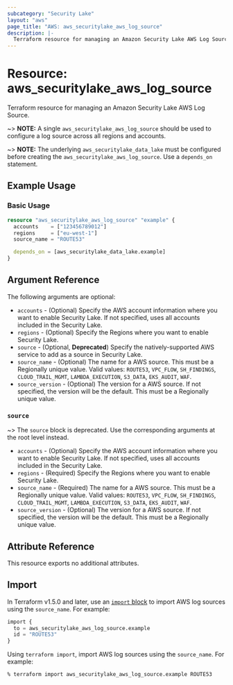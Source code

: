 ```yaml
---
subcategory: "Security Lake"
layout: "aws"
page_title: "AWS: aws_securitylake_aws_log_source"
description: |-
  Terraform resource for managing an Amazon Security Lake AWS Log Source.
---
```


# Resource: aws_securitylake_aws_log_source

Terraform resource for managing an Amazon Security Lake AWS Log Source.

~> **NOTE:** A single `aws_securitylake_aws_log_source` should be used to configure a log source across all regions and accounts.

~> **NOTE:** The underlying `aws_securitylake_data_lake` must be configured before creating the `aws_securitylake_aws_log_source`. Use a `depends_on` statement.

## Example Usage

### Basic Usage

```terraform
resource "aws_securitylake_aws_log_source" "example" {
  accounts    = ["123456789012"]
  regions     = ["eu-west-1"]
  source_name = "ROUTE53"

  depends_on = [aws_securitylake_data_lake.example]
}
```

## Argument Reference

The following arguments are optional:

* `accounts` - (Optional) Specify the AWS account information where you want to enable Security Lake.
If not specified, uses all accounts included in the Security Lake.
* `regions` - (Optional) Specify the Regions where you want to enable Security Lake.
* `source` - (Optional, **Deprecated**) Specify the natively-supported AWS service to add as a source in Security Lake.
* `source_name` - (Optional) The name for a AWS source. This must be a Regionally unique value. Valid values: `ROUTE53`, `VPC_FLOW`, `SH_FINDINGS`, `CLOUD_TRAIL_MGMT`, `LAMBDA_EXECUTION`, `S3_DATA`, `EKS_AUDIT`, `WAF`.
* `source_version` - (Optional) The version for a AWS source.
If not specified, the version will be the default.
This must be a Regionally unique value.

### `source`

~> The `source` block is deprecated. Use the corresponding arguments at the root level instead.

* `accounts` - (Optional) Specify the AWS account information where you want to enable Security Lake.
If not specified, uses all accounts included in the Security Lake.
* `regions` - (Required) Specify the Regions where you want to enable Security Lake.
* `source_name` - (Required) The name for a AWS source. This must be a Regionally unique value. Valid values: `ROUTE53`, `VPC_FLOW`, `SH_FINDINGS`, `CLOUD_TRAIL_MGMT`, `LAMBDA_EXECUTION`, `S3_DATA`, `EKS_AUDIT`, `WAF`.
* `source_version` - (Optional) The version for a AWS source.
If not specified, the version will be the default.
This must be a Regionally unique value.

## Attribute Reference

This resource exports no additional attributes.

## Import

In Terraform v1.5.0 and later, use an [`import` block](https://developer.hashicorp.com/terraform/language/import) to import AWS log sources using the `source_name`. For example:

```terraform
import {
  to = aws_securitylake_aws_log_source.example
  id = "ROUTE53"
}
```

Using `terraform import`, import AWS log sources using the `source_name`. For example:

```console
% terraform import aws_securitylake_aws_log_source.example ROUTE53
```
